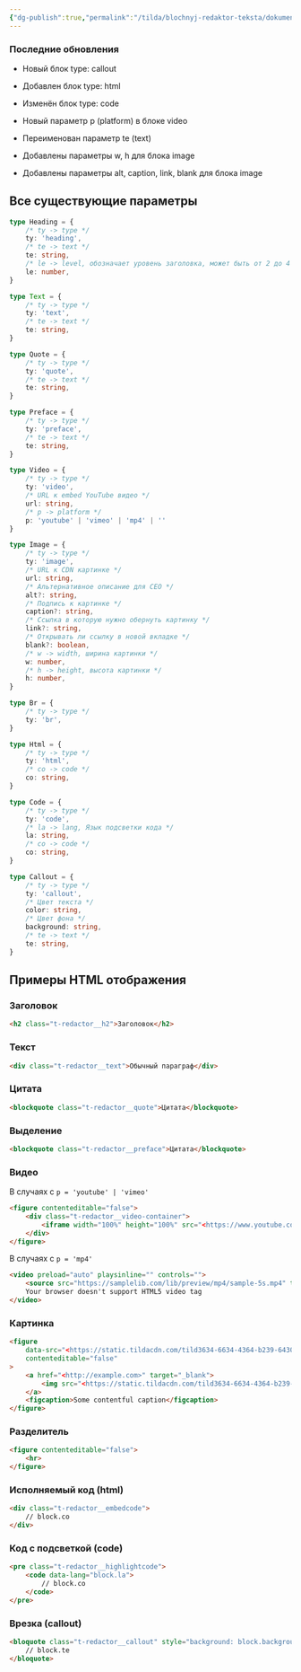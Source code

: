 ```yaml
---
{"dg-publish":true,"permalink":"/tilda/blochnyj-redaktor-teksta/dokumentacziya-blokov/"}
---
```



### Последние обновления

- Новый блок type: callout
- Добавлен блок type: html
- Изменён блок type: code

- Новый параметр p (platform) в блоке video
- Переименован параметр te (text)
- Добавлены параметры w, h для блока image
- Добавлены параметры alt, caption, link, blank для блока image

## Все существующие параметры

```ts
type Heading = {
	/* ty -> type */
	ty: 'heading',
	/* te -> text */
	te: string,
	/* le -> level, обозначает уровень заголовка, может быть от 2 до 4 */
	le: number,
}

type Text = {
	/* ty -> type */
	ty: 'text',
	/* te -> text */
	te: string,
}

type Quote = {
	/* ty -> type */
	ty: 'quote',
	/* te -> text */
	te: string,
}

type Preface = {
	/* ty -> type */
	ty: 'preface',
	/* te -> text */
	te: string,
}

type Video = {
	/* ty -> type */
	ty: 'video',
	/* URL к embed YouTube видео */
	url: string,
	/* p -> platform */
	p: 'youtube' | 'vimeo' | 'mp4' | ''
}

type Image = {
	/* ty -> type */
	ty: 'image',
	/* URL к CDN картинке */
	url: string,
	/* Альтернативное описание для СЕО */
	alt?: string,
	/* Подпись к картинке */
	caption?: string,
	/* Ссылка в которую нужно обернуть картинку */
	link?: string,
	/* Открывать ли ссылку в новой вкладке */
	blank?: boolean,
	/* w -> width, ширина картинки */
	w: number,
	/* h -> height, высота картинки */
	h: number,
}

type Br = {
	/* ty -> type */
	ty: 'br',
}

type Html = {
	/* ty -> type */
	ty: 'html',
	/* co -> code */
	co: string,
}

type Code = {
	/* ty -> type */
	ty: 'code',
	/* la -> lang, Язык подсветки кода */
	la: string,
	/* co -> code */
	co: string,
}

type Callout = {
	/* ty -> type */
	ty: 'callout',
	/* Цвет текста */
	color: string,
	/* Цвет фона */
	background: string,
	/* te -> text */
	te: string,
}
```

## Примеры HTML отображения

### Заголовок
```html
<h2 class="t-redactor__h2">Заголовок</h2>
```

### Текст
```html
<div class="t-redactor__text">Обычный параграф</div>
```

### Цитата

```html
<blockquote class="t-redactor__quote">Цитата</blockquote>
```

### Выделение

```html
<blockquote class="t-redactor__preface">Цитата</blockquote>
```

### Видео

В случаях с `p = 'youtube' | 'vimeo'`

```html
<figure contenteditable="false">
	<div class="t-redactor__video-container">
		<iframe width="100%" height="100%" src="<https://www.youtube.com/embed/pssoR-Bb5UM>" frameborder="0" webkitallowfullscreen="" mozallowfullscreen="" allowfullscreen=""></iframe>
	</div>
</figure>
```

В случаях с `p = 'mp4'`

```html
<video preload="auto" playsinline="" controls="">
	<source src="https://samplelib.com/lib/preview/mp4/sample-5s.mp4" type="video/mp4">
	Your browser doesn't support HTML5 video tag
</video>
```

### Картинка

```html
<figure
	data-src="<https://static.tildacdn.com/tild3634-6634-4364-b239-643038313465/1_1.jpg>" 
	contenteditable="false"
>
	<a href="<http://example.com>" target="_blank">
		<img src="<https://static.tildacdn.com/tild3634-6634-4364-b239-643038313465/1_1.jpg>" alt="Some alt text">
	</a>
	<figcaption>Some contentful caption</figcaption>
</figure>
```

### Разделитель

```html
<figure contenteditable="false">
	<hr>
</figure>
```

### Исполняемый код (html)

```html
<div class="t-redactor__embedcode">
	// block.co
</div>
```

### Код с подсветкой (code)

```html
<pre class="t-redactor__highlightcode">
	<code data-lang="block.la">
		// block.co
	</code>
</pre>
```

### Врезка (callout)

```html
<bloquote class="t-redactor__callout" style="background: block.background; color: block.color;">
	// block.te
</bloquote>
```

